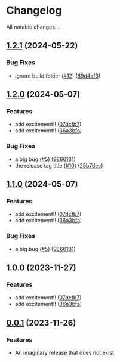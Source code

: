 # Changelog

All notable changes...

## [1.2.1](https://github.com/nbbeeken/my-cool-package/compare/v1.2.0...v1.2.1) (2024-05-22)


### Bug Fixes

* ignore build folder ([#12](https://github.com/nbbeeken/my-cool-package/issues/12)) ([69d4af3](https://github.com/nbbeeken/my-cool-package/commit/69d4af33b1dbd8d932cf5026d4699e5c98cb9e22))

## [1.2.0](https://github.com/nbbeeken/my-cool-package/compare/v1.1.0...v1.2.0) (2024-05-07)


### Features

* add excitement!! ([07dcfb7](https://github.com/nbbeeken/my-cool-package/commit/07dcfb7440efb79dc565d540f0cee17cbbe16032))
* add excitement!! ([36a3bfa](https://github.com/nbbeeken/my-cool-package/commit/36a3bfaad3b9162f37b87b610762e2c9dd890207))


### Bug Fixes

* a big bug ([#5](https://github.com/nbbeeken/my-cool-package/issues/5)) ([9866181](https://github.com/nbbeeken/my-cool-package/commit/98661819190bc4159b29503a580e0b0193b424a7))
* the release tag title ([#10](https://github.com/nbbeeken/my-cool-package/issues/10)) ([25b7dec](https://github.com/nbbeeken/my-cool-package/commit/25b7dec196d46895bb44db32da026ed13c56aba1))

## [1.1.0](https://github.com/nbbeeken/my-cool-package/compare/my-cool-package-v1.0.0...my-cool-package-v1.1.0) (2024-05-07)


### Features

* add excitement!! ([07dcfb7](https://github.com/nbbeeken/my-cool-package/commit/07dcfb7440efb79dc565d540f0cee17cbbe16032))
* add excitement!! ([36a3bfa](https://github.com/nbbeeken/my-cool-package/commit/36a3bfaad3b9162f37b87b610762e2c9dd890207))


### Bug Fixes

* a big bug ([#5](https://github.com/nbbeeken/my-cool-package/issues/5)) ([9866181](https://github.com/nbbeeken/my-cool-package/commit/98661819190bc4159b29503a580e0b0193b424a7))

## 1.0.0 (2023-11-27)


### Features

* add excitement!! ([07dcfb7](https://github.com/nbbeeken/my-cool-package/commit/07dcfb7440efb79dc565d540f0cee17cbbe16032))
* add excitement!! ([36a3bfa](https://github.com/nbbeeken/my-cool-package/commit/36a3bfaad3b9162f37b87b610762e2c9dd890207))

## [0.0.1](http://www.example.com) (2023-11-26)

### Features

* An imaginary release that does not exist
